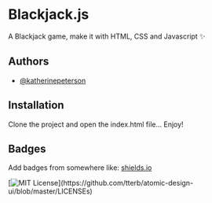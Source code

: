 # Blackjack.js

A Blackjack game, make it with HTML, CSS and Javascript ✨


## Authors

- [@katherinepeterson](https://www.github.com/erickvicentin)


## Installation

Clone the project and open the index.html file... Enjoy!
    
## Badges

Add badges from somewhere like: [shields.io](https://shields.io/)

[![MIT License](https://img.shields.io/apm/l/atomic-design-ui.svg?)](https://github.com/tterb/atomic-design-ui/blob/master/LICENSEs)

